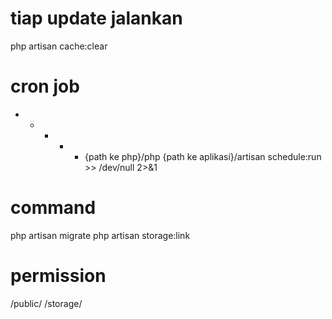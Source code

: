 # tiap update jalankan
php artisan cache:clear

# cron job
* * * * * {path ke php}/php {path ke aplikasi}/artisan schedule:run >> /dev/null 2>&1

# command
php artisan migrate
php artisan storage:link

# permission
/public/
/storage/
